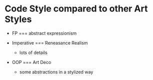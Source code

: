 # Code Style compared to other Art Styles


- FP === abstract expressionism

- Imperative === Reneasance Realism
  - lots of details

- OOP === Art Deco
  - some abstractions in a stylized way
